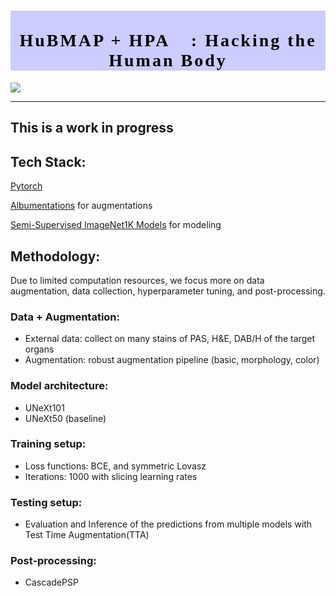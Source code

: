 <h1 style="font-family: Verdana; font-size: 28px; font-style: normal; font-weight: bold; text-decoration: none; text-transform: none; letter-spacing: 3px; background-color: #CCCCFF; color: black;"><center><br>HuBMAP + HPA 👀: Hacking the Human Body</center></h1>

![](https://drive.google.com/uc?id=1pbIvjTlhGywfhiMTqcsdOB5LSHlklM90)

---
This is a work in progress
---
## Tech Stack: 
[Pytorch](https://pytorch.org/)

[Albumentations](https://albumentations.ai/docs/) for augmentations

[Semi-Supervised ImageNet1K Models](https://github.com/facebookresearch/semi-supervised-ImageNet1K-models/blob/master/hubconf.py) for modeling

## Methodology:

Due to limited computation resources, we focus more on data augmentation, data collection, hyperparameter tuning, and post-processing.


### Data + Augmentation:

* External data: collect on many stains of PAS, H&E, DAB/H of the target organs
* Augmentation: robust augmentation pipeline (basic, morphology, color)

### Model architecture:
* UNeXt101
* UNeXt50 (baseline)

### Training setup:
* Loss functions: BCE, and symmetric Lovasz
* Iterations: 1000 with slicing learning rates

### Testing setup:
* Evaluation and Inference of the predictions from multiple models with Test Time Augmentation(TTA)

### Post-processing: 
* CascadePSP

